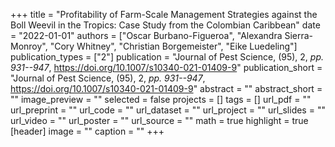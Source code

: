 +++
title = "Profitability of Farm-Scale Management Strategies against the Boll Weevil in the Tropics: Case Study from the Colombian Caribbean"
date = "2022-01-01"
authors = ["Oscar Burbano-Figueroa", "Alexandra Sierra-Monroy", "Cory Whitney", "Christian Borgemeister", "Eike Luedeling"]
publication_types = ["2"]
publication = "Journal of Pest Science, (95), 2, _pp. 931--947_, https://doi.org/10.1007/s10340-021-01409-9"
publication_short = "Journal of Pest Science, (95), 2, _pp. 931--947_, https://doi.org/10.1007/s10340-021-01409-9"
abstract = ""
abstract_short = ""
image_preview = ""
selected = false
projects = []
tags = []
url_pdf = ""
url_preprint = ""
url_code = ""
url_dataset = ""
url_project = ""
url_slides = ""
url_video = ""
url_poster = ""
url_source = ""
math = true
highlight = true
[header]
image = ""
caption = ""
+++
